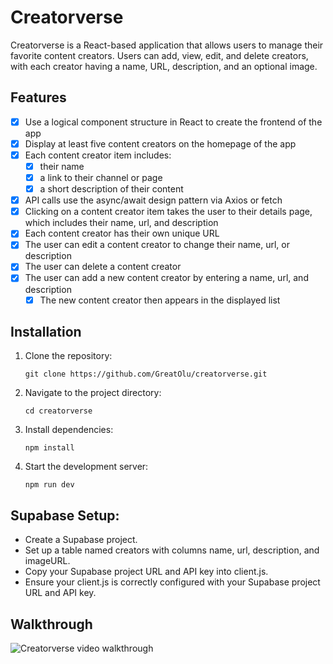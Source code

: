 # Creatorverse

Creatorverse is a React-based application that allows users to manage their favorite content creators. Users can add, view, edit, and delete creators, with each creator having a name, URL, description, and an optional image.

## Features

- [x] Use a logical component structure in React to create the frontend of the app
- [x] Display at least five content creators on the homepage of the app
- [x] Each content creator item includes:
  - [x] their name
  - [x] a link to their channel or page
  - [x] a short description of their content
- [x] API calls use the async/await design pattern via Axios or fetch
- [x] Clicking on a content creator item takes the user to their details page, which includes their name, url, and description
- [x] Each content creator has their own unique URL
- [x] The user can edit a content creator to change their name, url, or description
- [x] The user can delete a content creator
- [x] The user can add a new content creator by entering a name, url, and description
  - [x] The new content creator then appears in the displayed list

## Installation

1. Clone the repository:

   `git clone https://github.com/GreatOlu/creatorverse.git`

2. Navigate to the project directory:

   `cd creatorverse`

3. Install dependencies:

   `npm install`

4. Start the development server:

   `npm run dev`

## Supabase Setup:

- Create a Supabase project.
- Set up a table named creators with columns name, url, description, and imageURL.
- Copy your Supabase project URL and API key into client.js.
- Ensure your client.js is correctly configured with your Supabase project URL and API key.

## Walkthrough

![Creatorverse video walkthrough](/creatorverse/crv.gif)
